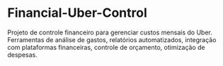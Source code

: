 # Financial-Uber-Control
Projeto de controle financeiro para gerenciar custos mensais do Uber. Ferramentas de análise de gastos, relatórios automatizados, integração com plataformas financeiras, controle de orçamento, otimização de despesas.
